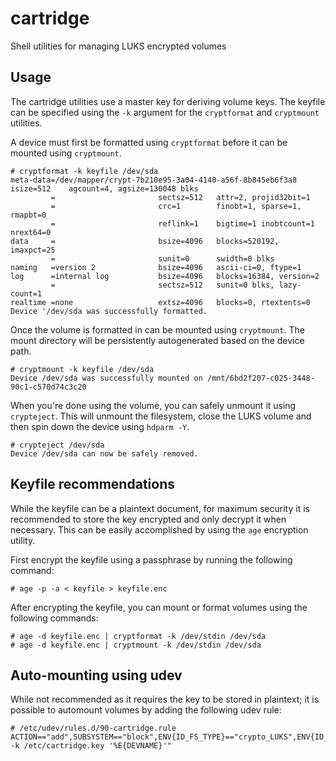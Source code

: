 # cartridge
Shell utilities for managing LUKS encrypted volumes

## Usage
The cartridge utilities use a master key for deriving volume keys. The
keyfile can be specified using the `-k` argument for the `cryptformat`
and `cryptmount` utilities.

A device must first be formatted using `cryptformat` before it can be
mounted using `cryptmount`.

```
# cryptformat -k keyfile /dev/sda
meta-data=/dev/mapper/crypt-7b210e95-3a04-4140-a56f-8b845eb6f3a8 isize=512    agcount=4, agsize=130048 blks
         =                       sectsz=512   attr=2, projid32bit=1
         =                       crc=1        finobt=1, sparse=1, rmapbt=0
         =                       reflink=1    bigtime=1 inobtcount=1 nrext64=0
data     =                       bsize=4096   blocks=520192, imaxpct=25
         =                       sunit=0      swidth=0 blks
naming   =version 2              bsize=4096   ascii-ci=0, ftype=1
log      =internal log           bsize=4096   blocks=16384, version=2
         =                       sectsz=512   sunit=0 blks, lazy-count=1
realtime =none                   extsz=4096   blocks=0, rtextents=0
Device '/dev/sda was successfully formatted.
```

Once the volume is formatted in can be mounted using `cryptmount`. The
mount directory will be persistently autogenerated based on the device
path.

```
# cryptmount -k keyfile /dev/sda
Device /dev/sda was successfully mounted on /mnt/6bd2f207-c025-3448-90c1-c570d74c3c20
```

When you're done using the volume, you can safely unmount it using
`crypteject`. This will unmount the filesystem, close the LUKS volume
and then spin down the device using `hdparm -Y`.

```
# crypteject /dev/sda
Device /dev/sda can now be safely removed.
```

## Keyfile recommendations

While the keyfile can be a plaintext document, for maximum security it
is recommended to store the key encrypted and only decrypt it when
necessary. This can be easily accomplished by using the `age`
encryption utility.

First encrypt the keyfile using a passphrase by running the following
command:
```
# age -p -a < keyfile > keyfile.enc
```

After encrypting the keyfile, you can mount or format volumes using
the following commands:

```
# age -d keyfile.enc | cryptformat -k /dev/stdin /dev/sda
# age -d keyfile.enc | cryptmount -k /dev/stdin /dev/sda
```

## Auto-mounting using udev

While not recommended as it requires the key to be stored in plaintext; it is possible to automount volumes by adding the following udev rule:
```
# /etc/udev/rules.d/90-cartridge.rule
ACTION=="add",SUBSYSTEM=="block",ENV{ID_FS_TYPE}=="crypto_LUKS",ENV{ID_FS_USAGE}=="crypto",RUN+="/usr/local/bin/cryptmount -k /etc/cartridge.key '%E{DEVNAME}'"
```
